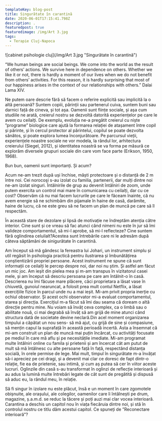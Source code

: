 ```yaml
---
templateKey: blog-post
title: Singurătate în carantină
date: 2020-06-01T17:15:41.798Z
description: .
featuredpost: true
featuredimage: /img/Art 3.jpg
tags:
  - Terapie Cluj-Napoca
---
```

![cabinet psihologie cluj](/img/Art 3.jpg "Singurătate în carantină")

“We human beings are social beings. We come into the world as the result of others’ actions. We survive here in dependence on others. Whether we like it or not, there is hardly a moment of our lives when we do not benefit from others’ activities. For this reason, it is hardly surprising that most of our happiness arises in the context of our relationships with others.” Dalai Lama XIV.

Ne putem oare descrie fără să facem o referire explicită sau implicită la o altă persoană? Suntem copiii, părinții sau partenerul cuiva, suntem buni sau darnici față de cineva, și tot așa. Oamenii sunt ființe sociale, și așa cum studiile ne arată, creierul nostru se dezvoltă datorită experiențelor pe care le avem cu ceilalți. De exemplu, evoluția ne-a pregătit creierul cu niște ”programe” biologice care ajută la formarea relației de atașament între copil și părinte, și în cercul protector al părintelui, copilul se poate dezvolta sănătos, și poate explora lumea înconjurătoare. Pe parcursul vieții, experiențele noastre sociale ne vor modela, la rândul lor, arhitectura creierului (Siegel, 2012), și identitatea noastră se va forma pe măsură ce explorăm diversele grupuri sociale din care vom face parte (Erikson, 1950, 1968).

Bun bun, oamenii sunt importanți. Și acum?

Acum ne-am trezit după uși închise, măști protectoare și o distanță de 2 m între noi. Cei norocoși s-au izolat cu familia, partenerii, dar mulți dintre noi ne-am izolat singuri. Întâlnirile de grup au devenit întâlniri de zoom, unde putem exercita un control mai mare în comunicarea cu ceilalți, dar cu ce cost? Observăm că nu mai facem lucrurile pe care le făceam înainte, că nu avem energie să ne schimbăm din pijamale în haine de casă, darămite, haine de lucru, că ne este greu să ne facem un plan de muncă pe care să îl respectăm.

În această stare de dezolare și lipsă de motivație ne îndreptăm atenția către interior. Cine sunt și ce vreau să fac atunci când nimeni nu este în jur să îmi valideze comportamentul, să mi-l aprobe, să mi-l reflecteze? Cine suntem fără oglindirea celuilalt?Acestea sunt întrebările care ni le adresăm după câteva săptămâni de sinigurătate în carantină.

Am început să mă gândesc la fereastra lui Johari, un instrument simplu și util regăsit în psihologia practică pentru ilustrarea și îmbunătățirea conştientizării propriei persoane. Acest instrument ne spune că sunt informații ce ceilalți le percep despre noi, dar noi nu știm. Și astfel am făcut un mic joc. Am ieșit din pielea mea și m-am transpus în vizitatorul casei mele, și am început să descriu persoana pe care am întâlnit-o în casă. Descrierea nu îmi făcuse mare plăcere, căci proprietara a lăsat vase în chiuvetă, gunoiul nearuncat, a folosit prea mult contul Netflix, a lăsat exercițiile fizice în parcul unde nu a mai ieșit. Mi-am privit propria inerție cu ochiul observator. Și acest ochi observator mi-a evaluat comportamentul, starea și direcția. Exercițiul m-a făcut să îmi dau seama că doream o altă direcție pentru mine. Nu voiam să învăț ceva complex, ca o limbă sau o abilitate nouă, ci mai degrabă să învăț să am grijă de mine atunci când structura dată de societate devine neclară.Din acel moment organizarea timpului a căpătat un nou sens- să mă ajut, cu grijă de sine și compasiune, să mențin capul la suprafață în această perioadă incertă. Asta a însemnat că mi-am construit un plan de muncă mai puțin încărcat, cu activități focusate pe mediul în care mă aflu și pe necesitățile imediate. Mi-am programat multe întâlniri online cu famila și prietenii și am încercat cât am putut de mult să mă întâlnesc cu alte persoane față în față, respectând distanța socială, în orele permise de lege. Mai mult, timpul în singurătate m-a învățat să-i apreciez pe cei dragi, și a devenit mai clar ce doresc de fapt dintr-o relație, fie ea de prietenie, sau intimă, și cum aș putea să cer în viitor aceste lucruri. Oglinzile din casă s-au transformat în oglinzi de reflecție interioară și au adus la lumină multe întrebări legate de cât sunt de pregătită și dispusă să aduc eu, la rândul meu, în relație.

Să fi singur în izolare nu este plăcut, însă e un moment în care zgomotele obișnuite, ale orașului, ale colegilor, oamenilor care îi întâlnești pe drum, magazine, ș.a.m.d. se reduc la tăcere și poți auzi mai clar vocea interioară. Carantina a deschis un capitol nou în viața fiecăruia dintre noi, și stă în controlul nostru ce titlu dăm acestui capitol. Ce spuneți de ”Reconectare interioară”?
